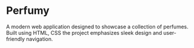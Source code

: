 # Perfumy
A modern web application designed to showcase a collection of perfumes. Built using HTML, CSS the project emphasizes sleek design and user-friendly navigation.
